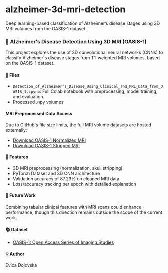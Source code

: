 # alzheimer-3d-mri-detection
Deep learning-based classification of Alzheimer’s disease stages using 3D MRI volumes from the OASIS-1 dataset.

### 🧠 Alzheimer's Disease Detection Using 3D MRI (OASIS-1)
This project explores the use of 3D convolutional neural networks (CNNs) to classify Alzheimer's disease stages from T1-weighted MRI volumes, based on the OASIS-1 dataset.

#### 📁 Files
- `Detection_of_Alzheimer’s_Disease_Using_Clinical_and_MRI_Data_from_OASIS_1.ipynb`: Full Colab notebook with preprocessing, model training, and evaluation.
- Processed .npy volumes

#### MRI Preprocessed Data Access
Due to GitHub's file size limits, the full MRI volume datasets are hosted externally:
- [Download OASIS-1 Normalized MRI](https://drive.google.com/drive/folders/1D5ylMDdsx8S2oUIuLB_9Pz2X1SRGm9MM?usp=drive_link)
- [Download OASIS-1 Stripped MRI](https://drive.google.com/drive/folders/1D5ylMDdsx8S2oUIuLB_9Pz2X1SRGm9MM?usp=drive_link)

#### 🧪 Features
- 3D MRI preprocessing (normalization, skull stripping)
- PyTorch Dataset and 3D CNN architecture
- Validation accuracy of 87.23% on cleaned MRI data
- Loss/accuracy tracking per epoch with detailed explanation

#### 🔮 Future Work
Combining tabular clinical features with MRI scans could enhance performance, though this direction remains outside the scope of the current work.

#### 📚 Dataset
- [OASIS-1: Open Access Series of Imaging Studies](https://www.oasis-brains.org/)

#### 💡 Author
Evica Dojovska
